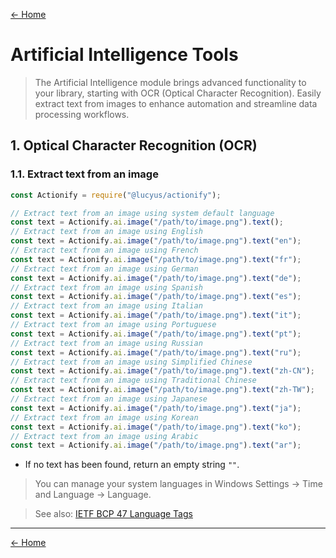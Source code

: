 [← Home](../README.md#features)

# Artificial Intelligence Tools

> The Artificial Intelligence module brings advanced functionality to your library, starting with OCR (Optical Character Recognition). Easily extract text from images to enhance automation and streamline data processing workflows.

## 1. Optical Character Recognition (OCR)

### 1.1. Extract text from an image

```js
const Actionify = require("@lucyus/actionify");

// Extract text from an image using system default language
const text = Actionify.ai.image("/path/to/image.png").text();
// Extract text from an image using English
const text = Actionify.ai.image("/path/to/image.png").text("en");
// Extract text from an image using French
const text = Actionify.ai.image("/path/to/image.png").text("fr");
// Extract text from an image using German
const text = Actionify.ai.image("/path/to/image.png").text("de");
// Extract text from an image using Spanish
const text = Actionify.ai.image("/path/to/image.png").text("es");
// Extract text from an image using Italian
const text = Actionify.ai.image("/path/to/image.png").text("it");
// Extract text from an image using Portuguese
const text = Actionify.ai.image("/path/to/image.png").text("pt");
// Extract text from an image using Russian
const text = Actionify.ai.image("/path/to/image.png").text("ru");
// Extract text from an image using Simplified Chinese
const text = Actionify.ai.image("/path/to/image.png").text("zh-CN");
// Extract text from an image using Traditional Chinese
const text = Actionify.ai.image("/path/to/image.png").text("zh-TW");
// Extract text from an image using Japanese
const text = Actionify.ai.image("/path/to/image.png").text("ja");
// Extract text from an image using Korean
const text = Actionify.ai.image("/path/to/image.png").text("ko");
// Extract text from an image using Arabic
const text = Actionify.ai.image("/path/to/image.png").text("ar");
```

* If no text has been found, return an empty string `""`.

> You can manage your system languages in Windows Settings → Time and Language → Language.

> See also: [IETF BCP 47 Language Tags](https://en.wikipedia.org/wiki/IETF_language_tag#List_of_common_primary_language_subtags)

---

[← Home](../README.md#features)
